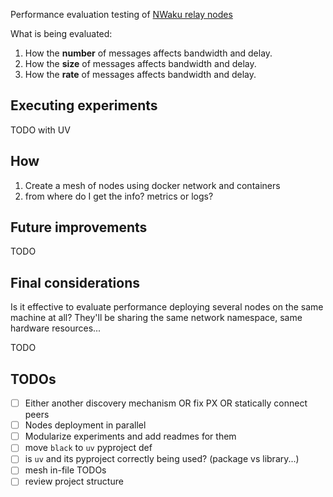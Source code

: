 Performance evaluation testing of [NWaku relay nodes](https://github.com/waku-org/nwaku)

What is being evaluated:

1. How the **number** of messages affects bandwidth and delay.
2. How the **size** of messages affects bandwidth and delay.
3. How the **rate** of messages affects bandwidth and delay.

## Executing experiments

TODO with UV

## How

1. Create a mesh of nodes using docker network and containers
2. from where do I get the info? metrics or logs?

## Future improvements

TODO

## Final considerations

Is it effective to evaluate performance deploying several nodes on the same machine at all?
They'll be sharing the same network namespace, same hardware resources...

TODO

## TODOs

- [ ] Either another discovery mechanism OR fix PX OR statically connect peers
- [ ] Nodes deployment in parallel
- [ ] Modularize experiments and add readmes for them
- [ ] move `black` to `uv` pyproject def
- [ ] is `uv` and its pyproject correctly being used? (package vs library...)
- [ ] mesh in-file TODOs
- [ ] review project structure
